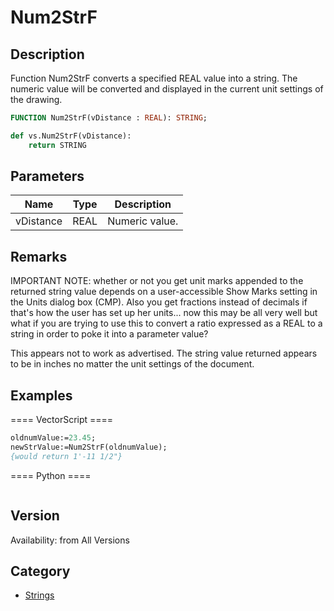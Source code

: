 # Num2StrF

## Description
Function Num2StrF converts a specified REAL value into a string. The numeric value will be converted and displayed in the current unit settings of the drawing.

```pascal
FUNCTION Num2StrF(vDistance : REAL): STRING;
```

```python
def vs.Num2StrF(vDistance):
    return STRING
```

## Parameters
|Name|Type|Description|
|---|---|---|
|vDistance|REAL|Numeric value.|

## Remarks
IMPORTANT NOTE: whether or not you get unit marks appended to the returned string value depends on a user-accessible Show Marks setting in the Units dialog box (CMP). Also you get fractions instead of decimals if that's how the user has set up her units... now this may be all very well but what if you are trying to use this to convert a ratio expressed as a REAL to a string in order to poke it into a parameter value?

This appears not to work as advertised. The string value returned appears to be in inches no matter the unit settings of the document.

## Examples
==== VectorScript ====
```pascal
oldnumValue:=23.45;
newStrValue:=Num2StrF(oldnumValue);
{would return 1'-11 1/2"}
```
==== Python ====
```python

```

## Version
Availability: from All Versions

## Category
* [Strings](../Categories/Strings.md)
